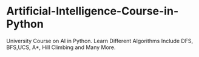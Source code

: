 # Artificial-Intelligence-Course-in-Python
University Course on AI in Python. Learn Different Algorithms Include DFS, BFS,UCS, A*, Hill Climbing and Many More.
